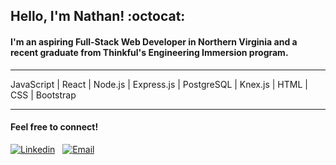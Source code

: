 ## **Hello, I'm Nathan!** :octocat:

#### I'm an aspiring Full-Stack Web Developer in Northern Virginia and a recent graduate from Thinkful's Engineering Immersion program.

---

JavaScript | React | Node.js | Express.js | PostgreSQL | Knex.js | HTML | CSS | Bootstrap 

---

#### Feel free to connect!

[![Linkedin](https://icons.iconarchive.com/icons/limav/flat-gradient-social/32/Linkedin-icon.png)](https://www.linkedin.com/in/nathanielhotchkiss/)
&nbsp;
[![Email](https://icons.iconarchive.com/icons/hopstarter/sleek-xp-basic/32/Mail-icon.png)](mailto:nathanielhotchkiss@gmail.com)
&nbsp;
